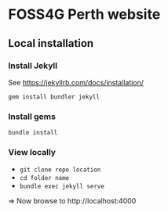 # FOSS4G Perth website

## Local installation

### Install Jekyll

See https://jekyllrb.com/docs/installation/

`gem install bundler jekyll`

### Install gems

`bundle install`

### View locally

* `git clone repo location`
* `cd folder name`
* `bundle exec jekyll serve`

=> Now browse to http://localhost:4000
